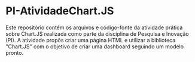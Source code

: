 # PI-AtividadeChart.JS
Este repositório contém os arquivos e código-fonte da atividade prática sobre Chart.JS realizada como parte da disciplina de Pesquisa e Inovação (PI). A atividade propôs criar uma página HTML e utilizar a biblioteca "Chart.JS" com o objetivo de criar uma dashboard seguindo um modelo pronto.

